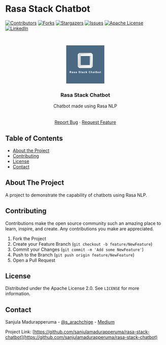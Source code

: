 # Rasa Stack Chatbot

<!-- Project Rasa Stack Chatbot -->
<!--
*** This README uses markdown "reference style" links for readability.
*** Reference links are enclosed in brackets [ ] instead of parentheses ( ).
*** See the bottom of this document for the declaration of the reference variables
*** for contributors-url, forks-url, etc. This is an optional, concise syntax you may use.
*** https://www.markdownguide.org/basic-syntax/#reference-style-links
-->

[![Contributors][contributors-shield]][contributors-url]
[![Forks][forks-shield]][forks-url]
[![Stargazers][stars-shield]][stars-url]
[![Issues][issues-shield]][issues-url]
[![Apache License][license-shield]][license-url]
[![LinkedIn][linkedin-shield]][linkedin-url]

<!-- PROJECT LOGO -->
<br />
<p align="center">
  <a href="https://github.com/sanjulamadurapperuma/rasa-stack-chatbot">
    <img src="images/logo.png" alt="Logo" width="120" height="120">
  </a>

  <h3 align="center">Rasa Stack Chatbot</h3>

  <p align="center">
    Chatbot made using Rasa NLP
    <br />
    <!--<a href=""><strong>Explore the docs »</strong></a>-->
    <br />
    <br />
    <!--<a href="https://github.com/sanjulamadurapperuma/rasa-stack-chatbot">View Demo</a>-->
    <a href="https://github.com/sanjulamadurapperuma/rasa-stack-chatbot/issues">Report Bug</a>
    ·
    <a href="https://github.com/sanjulamadurapperuma/rasa-stack-chatbot/issues">Request Feature</a>
  </p>
</p>

<!-- TABLE OF CONTENTS -->

## Table of Contents

- [About the Project](#about-the-project)
- [Contributing](#contributing)
- [License](#license)
- [Contact](#contact)

<!-- ABOUT THE PROJECT -->

## About The Project

<!--
[![Product Name Screen Shot][product-screenshot]](https://example.com)
-->

A project to demonstrate the capability of chatbots using Rasa NLP.

<!-- CONTRIBUTING -->

## Contributing

Contributions make the open source community such an amazing place to learn, inspire, and create. Any contributions you make are appreciated.

1. Fork the Project
2. Create your Feature Branch (`git checkout -b feature/NewFeature`)
3. Commit your Changes (`git commit -m 'Add some NewFeature'`)
4. Push to the Branch (`git push origin feature/NewFeature`)
5. Open a Pull Request

<!-- LICENSE -->

## License

Distributed under the Apache License 2.0. See `LICENSE` for more information.

<!-- CONTACT -->

## Contact

Sanjula Madurapperuma - [@s_arachchige](https://twitter.com/s_arachchige) - [Medium](https://medium.com/@sanjulamadurapperuma)

Project Link: [https://github.com/sanjulamadurapperuma/rasa-stack-chatbot](https://github.com/sanjulamadurapperuma/rasa-stack-chatbot)

<!-- MARKDOWN LINKS & IMAGES -->

[contributors-shield]: https://img.shields.io/github/contributors/sanjulamadurapperuma/rasa-stack-chatbot.svg?style=flat-square
[contributors-url]: https://github.com/sanjulamadurapperuma/rasa-stack-chatbot/graphs/contributors
[forks-shield]: https://img.shields.io/github/forks/sanjulamadurapperuma/rasa-stack-chatbot.svg?style=flat-square
[forks-url]: https://github.com/sanjulamadurapperuma/rasa-stack-chatbot/network/members
[stars-shield]: https://img.shields.io/github/stars/sanjulamadurapperuma/rasa-stack-chatbot.svg?style=flat-square
[stars-url]: https://github.com/sanjulamadurapperuma/rasa-stack-chatbot/stargazers
[issues-shield]: https://img.shields.io/github/issues/sanjulamadurapperuma/rasa-stack-chatbot.svg?style=flat-square
[issues-url]: https://github.com/sanjulamadurapperuma/rasa-stack-chatbot/issues
[license-shield]: https://img.shields.io/github/license/sanjulamadurapperuma/rasa-stack-chatbot.svg?style=flat-square
[license-url]: https://github.com/sanjulamadurapperuma/rasa-stack-chatbot/blob/master/LICENSE
[linkedin-shield]: https://img.shields.io/badge/-LinkedIn-black.svg?style=flat-square&logo=linkedin&colorB=555
[linkedin-url]: https://www.linkedin.com/in/sanjula-madurapperuma/
